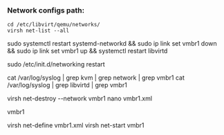 ### Network configs path:
```
cd /etc/libvirt/qemu/networks/
virsh net-list --all
```




sudo systemctl restart systemd-networkd &&
sudo ip link set vmbr1 down && sudo ip link set vmbr1 up &&
systemctl restart libvirtd

sudo /etc/init.d/networking restart

cat /var/log/syslog | grep kvm | grep network | grep vmbr1
cat /var/log/syslog | grep libvirtd | grep vmbr1





virsh net-destroy --network vmbr1
nano vmbr1.xml


<network>
  <name>vmbr1</name>  
  <forward mode='nat'/>
  <bridge name='vmbr1' stp='on' delay='0'/>  
  <ip address='192.168.122.1' netmask='255.255.255.0'>
    <dhcp>
      <range start='192.168.122.122' end='192.168.122.254'/>
    </dhcp>
  </ip>
</network>


virsh net-define vmbr1.xml
virsh net-start vmbr1




